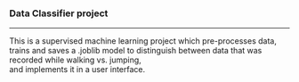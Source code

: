 <h3> Data Classifier project </h3>
<hr>
<p>This is a supervised machine learning project which pre-processes data, trains and saves a .joblib model to distinguish between data
that was recorded while walking vs. jumping, <br>and implements it in a user interface. </p>

